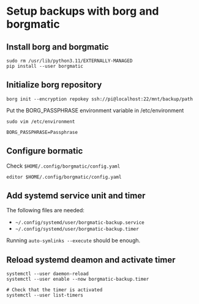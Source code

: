 # Setup backups with borg and borgmatic

## Install borg and borgmatic

```
sudo rm /usr/lib/python3.11/EXTERNALLY-MANAGED
pip install --user borgmatic
```

## Initialize borg repository

```
borg init --encryption repokey ssh://pi@localhost:22/mnt/backup/path
```

Put the BORG_PASSPHRASE environment variable in /etc/environment

`sudo vim /etc/environment`

```
BORG_PASSPHRASE=Passphrase
```

## Configure bormatic

Check `$HOME/.config/borgmatic/config.yaml`

```
editor $HOME/.config/borgmatic/config.yaml
```

## Add systemd service unit and timer

The following files are needed:

* `~/.config/systemd/user/borgmatic-backup.service`
* `~/.config/systemd/user/borgmatic-backup.timer`

Running `auto-symlinks --execute` should be enough.

## Reload systemd deamon and activate timer

```
systemctl --user daemon-reload
systemctl --user enable --now borgmatic-backup.timer

# Check that the timer is activated
systemctl --user list-timers
```

